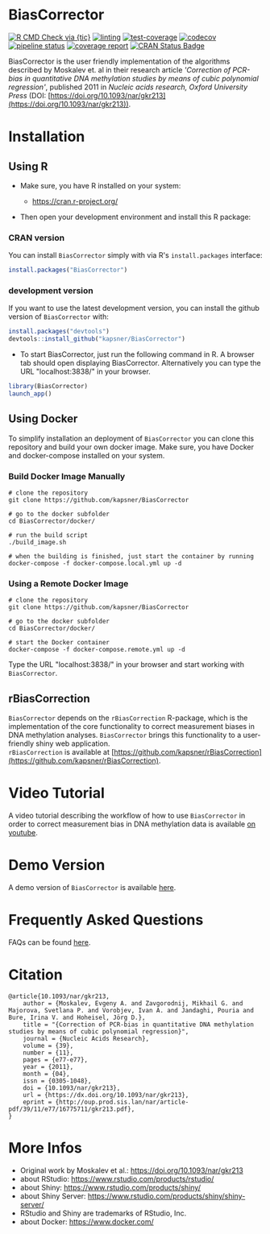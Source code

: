 # BiasCorrector 

<!-- badges: start -->
[![R CMD Check via {tic}](https://github.com/kapsner/BiasCorrector/workflows/R%20CMD%20Check%20via%20{tic}/badge.svg?branch=master)](https://github.com/kapsner/BiasCorrector/actions)
[![linting](https://github.com/kapsner/BiasCorrector/workflows/lint/badge.svg?branch=master)](https://github.com/kapsner/BiasCorrector/actions)
[![test-coverage](https://github.com/kapsner/BiasCorrector/workflows/test-coverage/badge.svg?branch=master)](https://github.com/kapsner/BiasCorrector/actions)
[![codecov](https://codecov.io/gh/kapsner/BiasCorrector/branch/master/graph/badge.svg)](https://codecov.io/gh/kapsner/BiasCorrector)
[![pipeline status](https://gitlab.com/kapsner/BiasCorrector/badges/master/pipeline.svg)](https://gitlab.com/kapsner/BiasCorrector/commits/master)
[![coverage report](https://gitlab.com/kapsner/BiasCorrector/badges/master/coverage.svg)](https://gitlab.com/kapsner/BiasCorrector/commits/master)
[![CRAN Status Badge](https://www.r-pkg.org/badges/version-ago/BiasCorrector)](https://cran.r-project.org/package=BiasCorrector)
<!--[![CRAN Checks](https://cranchecks.info/badges/worst/BiasCorrector)](https://cran.r-project.org/web/checks/check_results_BiasCorrector.html)-->
<!-- badges: end -->

BiasCorrector is the user friendly implementation of the algorithms described by Moskalev et. al in their research article *'Correction of PCR-bias in quantitative DNA methylation studies by means of cubic polynomial regression'*, published 2011 in *Nucleic acids research, Oxford University Press* (DOI: [https://doi.org/10.1093/nar/gkr213](https://doi.org/10.1093/nar/gkr213)).  

# Installation  

## Using R 

- Make sure, you have R installed on your system:  
    
    + https://cran.r-project.org/  

- Then open your development environment and install this R package:

### CRAN version

You can install `BiasCorrector` simply with via R's `install.packages` interface:

```r
install.packages("BiasCorrector")
```

### development version

If you want to use the latest development version, you can install the github version of `BiasCorrector` with:

```r
install.packages("devtools")
devtools::install_github("kapsner/BiasCorrector")
```

- To start BiasCorrector, just run the following command in R. A browser tab should open displaying BiasCorrector. Alternatively you can type the URL "localhost:3838/" in your browser.

```r
library(BiasCorrector)
launch_app()
```

## Using Docker

To simplify installation an deployment of `BiasCorrector` you can clone this repository and build your own docker image. Make sure, you have Docker and docker-compose installed on your system.

### Build Docker Image Manually

```
# clone the repository
git clone https://github.com/kapsner/BiasCorrector

# go to the docker subfolder
cd BiasCorrector/docker/

# run the build script
./build_image.sh

# when the building is finished, just start the container by running
docker-compose -f docker-compose.local.yml up -d
```

### Using a Remote Docker Image

```
# clone the repository
git clone https://github.com/kapsner/BiasCorrector

# go to the docker subfolder
cd BiasCorrector/docker/

# start the Docker container
docker-compose -f docker-compose.remote.yml up -d
```

Type the URL "localhost:3838/" in your browser and start working with `BiasCorrector`. 

## rBiasCorrection

`BiasCorrector` depends on the `rBiasCorrection` R-package, which is the implementation of the core functionality to correct measurement biases in DNA methylation analyses. `BiasCorrector` brings this functionality to a user-friendly shiny web application.  
`rBiasCorrection` is available at [https://github.com/kapsner/rBiasCorrection](https://github.com/kapsner/rBiasCorrection). 

# Video Tutorial 

A video tutorial describing the workflow of how to use `BiasCorrector` in order to correct measurement bias in DNA methylation data is available [on youtube](https://youtu.be/xOf8uDbUrms). 

# Demo Version

A demo version of `BiasCorrector` is available [here](https://biascorrector.diz.uk-erlangen.de/).

# Frequently Asked Questions 

FAQs can be found [here](https://github.com/kapsner/rBiasCorrection/blob/master/FAQ.md).

# Citation  
```
@article{10.1093/nar/gkr213,
    author = {Moskalev, Evgeny A. and Zavgorodnij, Mikhail G. and Majorova, Svetlana P. and Vorobjev, Ivan A. and Jandaghi, Pouria and Bure, Irina V. and Hoheisel, Jörg D.},
    title = "{Correction of PCR-bias in quantitative DNA methylation studies by means of cubic polynomial regression}",
    journal = {Nucleic Acids Research},
    volume = {39},
    number = {11},
    pages = {e77-e77},
    year = {2011},
    month = {04},
    issn = {0305-1048},
    doi = {10.1093/nar/gkr213},
    url = {https://dx.doi.org/10.1093/nar/gkr213},
    eprint = {http://oup.prod.sis.lan/nar/article-pdf/39/11/e77/16775711/gkr213.pdf},
}
```

# More Infos

- Original work by Moskalev et al.: https://doi.org/10.1093/nar/gkr213
- about RStudio: https://www.rstudio.com/products/rstudio/
- about Shiny: https://www.rstudio.com/products/shiny/
- about Shiny Server: https://www.rstudio.com/products/shiny/shiny-server/
- RStudio and Shiny are trademarks of RStudio, Inc.
- about Docker: https://www.docker.com/

